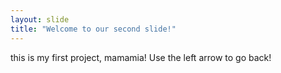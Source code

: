 ```yaml
---
layout: slide
title: "Welcome to our second slide!"
---
```

this is my first project, mamamia!
Use the left arrow to go back!
